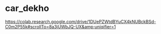 # car_dekho
https://colab.research.google.com/drive/1DUePZWtdBYuCX4kNUBckBSd-C0m2P55k#scrollTo=8a3jUWbJQ-UX&amp;uniqifier=1
